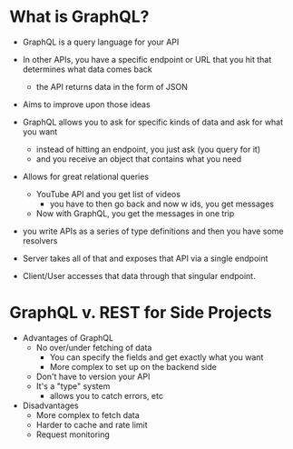 # What is GraphQL?
- GraphQL is a query language for your API
- In other APIs, you have a specific endpoint or URL that you hit that determines what data comes back
    - the API returns data in the form of JSON
- Aims to improve upon those ideas
- GraphQL allows you to ask for specific kinds of data and ask for what you want
    - instead of hitting an endpoint, you just ask (you query for it)
    - and you receive an object that contains what you need
- Allows for great relational queries
    - YouTube API and you get list of videos
        - you have to then go back and now w ids, you get messages
    - Now with GraphQL, you get the messages in one trip


- you write APIs as a series of type definitions and then you have some resolvers
- Server takes all of that and exposes that API via a single endpoint
- Client/User accesses that data through that singular endpoint.

# GraphQL v. REST for Side Projects
- Advantages of GraphQL
    - No over/under fetching of data
        - You can specify the fields and get exactly what you want
        - More complex to set up on the backend side
    - Don't have to version your API
    - It's a "type" system
        - allows you to catch errors, etc
- Disadvantages
    - More complex to fetch data 
    - Harder to cache and rate limit
    - Request monitoring